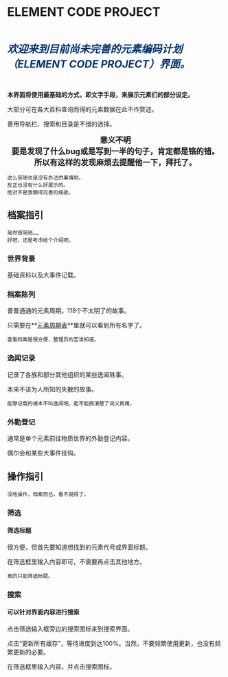 # ELEMENT CODE PROJECT

<div class="scrollDiv">
	<p id="elenews"></p>
</div>
<script>
(function () {
  function init() {
    var a=['你收到了碳的一次点赞，但代价是什么……你并不知道。',
    '铜的头发是铁亲自拿刀砍短的，第一过渡系的某位信誓旦旦道。',
    '嘿，那儿的你！知道吗，一个铀饼所含的热量就相当于一个铀饼。',
    '24号，是过渡金属。身高是169公分，体重是52公斤。',
    'ᴇʟᴇᴍᴇɴᴛ ᴄᴏᴅᴇ ᴘʀᴏᴊᴇᴄᴛ',
    '放射性，放射性的事情，能叫辣眼睛吗……！',
    '严正声明：砷没有在本栏投稿任何内容。砷不对任何诋毁其他元素的行为负责。',
    '严正声明：本栏没有设立审稿机制。',
    '喜报：ELECODE档案界面升级为118CHAT ROOM分部！',
    '<a href="?file=002-档案陈列/06-第六周期/072-第三过渡系/080-Hg"  title="帽子和猫">🎩🐈</a>',
    '↑ ↑ ↑ ↑ ↑ ↑',
    '气也是氧，水也是氧，火也是氧，土……土也是氧，真本领！（赞赏）',
    '【广告位招租中-联系人：<a href="?file=002-档案陈列/02-第二周期/010-Ne"  title="路过的广告商" style="color:white;text-decoration: none">氖</a>】',
    '→ → →<a href="#"  title="你-被-骗-了"  style="color:white;text-decoration: none">点-这-里</a>← ← ←',
    '『铈哥救命啊——救救我——』远方传来了这样的声音。',
    '氮头上是真花吗：真的。在氮发呆面无表情时可以观察花了解情况。不太准，聊胜于无。',
    '铜和锌因前者坚持抽烟喝酒烫头爆发了矛盾。不知道是谁的造谣，总之先把锅扣在砷身上吧。',
    '『Q：水玻璃作为饮品是安全的吗？』『A：是的，是安全的。有着清洁感。』'];
    var s = ''
    var s = ''
    let t = 0
    const a1 = []
    let index
    do {
		  index = Math.floor(Math.random() * a.length)
		  a1.push(a[index])
		  a.splice(index, 1)
    } while (a.length !== 0)
    for (let i = 0; i < a1.length; i++) {
		  s += ''     //可以有<img src=".png">
		  s += a1[i]
		  t += (a1[i].length * 0.2 + 2.1)
		  s += '&nbsp;&nbsp;&nbsp;&nbsp;&nbsp;&nbsp;&nbsp;&nbsp;&nbsp;&nbsp;&nbsp;&nbsp;&nbsp;&nbsp;'
    }
    document.getElementById('elenews').innerHTML = s
    document.getElementById('elenews').style.animation = (`marquee ${t}s linear infinite`)
    document.getElementById('elenews').style.color = 'white'
	  }

	  if (document.readyState === 'loading')
    document.addEventListener('DOMContentLoaded', init)
	  else
    init()
})()
</script>

<br>

<font size=5 color=#003371>***欢迎来到目前尚未完善的元素编码计划（ELEMENT CODE PROJECT）界面。***</font>

<br>

**本界面将使用最基础的方式，即文字手段，来展示元素们的部分设定。**

大部分可在各大百科查询而得的元素数据在此不作赘述。

善用导航栏、搜索和目录是不错的选择。

<font size=4><center>**~~意义不明~~**</center></font>
<font size=4><center>**要是发现了什么bug或是写到一半的句子，肯定都是铬的错。**</center></font>
<font size=4><center>**所以有这样的发现麻烦去提醒他一下，拜托了。**</center></font>

```
这么简陋也是没有办法的事情啦。
反正也没有什么好展示的。
绝对不是我懒得完善的缘故。
```

## 档案指引

```
虽然很简陋……
好吧，还是考虑给个介绍吧。
```

### 世界背景

基础资料以及大事件记载。

### 档案陈列

普普通通的元素周期。118个不太明了的故事。

只需要在**[元素周期表](?file=002-档案陈列/00-元素周期表 "元素周期表")**里就可以看到所有名字了。

```
查看档案是很方便，整理员的苦谁知道。
```

### 逸闻记录

记录了各族和部分其他组织的某些逸闻轶事。

本来不该为人所知的失散的故事。

```
能够记载的根本不叫逸闻吧。能不能搞清楚了词义再用。
```

### 外勤登记

通常是单个元素前往物质世界的外勤登记内容。

偶尔会和某些大事件挂钩。

## 操作指引

```
没啥操作，档案而已，看不就得了。
```

### 筛选

#### 筛选标题

很方便，但首先要知道想找到的元素代号或界面标题。

在筛选框里输入内容即可，不需要再点击其他地方。

```
真的只能筛选标题。
```

### 搜索

#### 可以针对界面内容进行搜索

点击筛选输入框旁边的搜索图标来到搜索界面。

点击“更新所有缓存”，等待进度到达100%。当然，不要频繁使用更新，也没有频繁更新的必要。

在筛选框里输入内容，并点击搜索图标。

